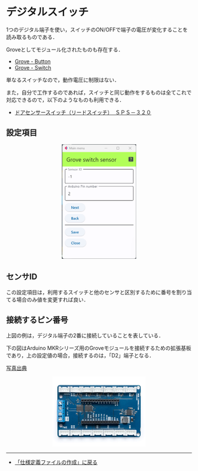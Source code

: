 # デジタルスイッチ

1つのデジタル端子を使い，スイッチのON/OFFで端子の電圧が変化することを読み取るものである．


Groveとしてモジュール化されたものも存在する．

- [Grove - Button](https://wiki.seeedstudio.com/Grove-Button/)
- [Grove - Switch](https://wiki.seeedstudio.com/Grove-Switch-P/)

単なるスイッチなので，動作電圧に制限はない．

また，自分で工作するのであれば，スイッチと同じ動作をするものは全てこれで対応できるので，以下のようなものも利用できる．
- [ドアセンサースイッチ（リードスイッチ）　ＳＰＳ－３２０](https://akizukidenshi.com/catalog/g/gP-13371/)



## 設定項目


<div style="text-align: center;">
<img src="../../images/editConfig_DigitalSwitch.png" width="40%">
</div>


## センサID

この設定項目は，利用するスイッチと他のセンサと区別するために番号を割り当てる場合のみ値を変更すれば良い．


## 接続するピン番号

上図の例は，デジタル端子の2番に接続していることを表している．

下の図はArduino MKRシリーズ用のGroveモジュールを接続するための拡張基板であり，上の設定値の場合，接続するのは，「D2」端子となる．


[写真出典](https://store-usa.arduino.cc/products/arduino-mkr-connector-carrier-grove-compatible)

<div style="text-align: center;">
<img src="../../images/MKR_carrier.png" width="50%">
</div>


***

- [「仕様定義ファイルの作成」に戻る](../editConfig.md)
